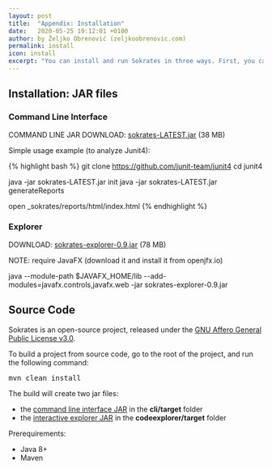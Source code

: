 ```yaml
---
layout: post
title:  "Appendix: Installation"
date:   2020-05-25 19:12:01 +0100
author: by Željko Obrenović (zeljkoobrenovic.com)
permalink: install
icon: install
excerpt: "You can install and run Sokrates in three ways. First, you can download the Sokrates command-line interface JAR file. Second, you can download the Sokrates Explorer JAR file. Lastly, you can build it from scratch from the Sokrates' GitHub repository."
---
```


## Installation: JAR files

### Command Line Interface

COMMAND LINE JAR
DOWNLOAD: [sokrates-LATEST.jar](https://d2bb1mtyn3kglb.cloudfront.net/builds/sokrates-LATEST.jar) (38 MB)

Simple usage example (to analyze Junit4):

{% highlight bash %}
git clone https://github.com/junit-team/junit4
cd junit4

java -jar sokrates-LATEST.jar init
java -jar sokrates-LATEST.jar generateReports

open _sokrates/reports/html/index.html
{% endhighlight %}

### Explorer

DOWNLOAD: [sokrates-explorer-0.9.jar](https://d2bb1mtyn3kglb.cloudfront.net/builds/sokrates-explorer-0.9.jar) (78 MB)

NOTE: require JavaFX (download it and install it from openjfx.io)

   java --module-path $JAVAFX_HOME/lib --add-modules=javafx.controls,javafx.web -jar sokrates-explorer-0.9.jar


## Source Code

Sokrates is an open-source project, released under the [GNU Affero General Public License v3.0](https://github.com/zeljkoobrenovic/sokrates/blob/master/LICENSE).

To build a project from source code, go to the root of the project, and run the following command:
<pre>
mvn clean install
</pre>

The build will create two jar files:

* the [command line interface JAR](https://d2bb1mtyn3kglb.cloudfront.net/builds/sokrates-LATEST.jar) in the **cli/target** folder
* the [interactive explorer JAR](https://d2bb1mtyn3kglb.cloudfront.net/builds/sokrates-explorer-0.9.jar) in the **codeexplorer/target** folder

Prerequirements:
* Java 8+
* Maven





